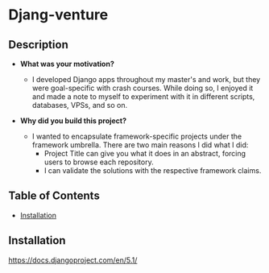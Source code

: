# Djang-venture

## Description

- **What was your motivation?**
  - I developed Django apps throughout my master's and work, but they were goal-specific with crash courses. While doing so, I enjoyed it and made a note to myself to experiment with it in different scripts, databases, VPSs, and so on.
  
- **Why did you build this project?**
  - I wanted to encapsulate framework-specific projects under the framework umbrella. There are two main reasons I did what I did:
    - Project Title can give you what it does in an abstract, forcing users to browse each repository.
    - I can validate the solutions with the respective framework claims.

## Table of Contents
- [Installation](#installation)

## Installation
https://docs.djangoproject.com/en/5.1/
